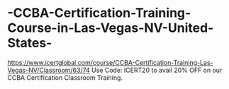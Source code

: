 # -CCBA-Certification-Training-Course-in-Las-Vegas-NV-United-States-
https://www.icertglobal.com/course/CCBA-Certification-Training-Las-Vegas-NV/Classroom/63/74    Use Code: ICERT20 to avail 20% OFF on our CCBA Certification Classroom Training.
